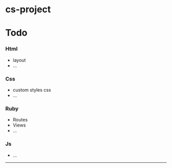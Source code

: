 # cs-project

# Todo

### Html
* layout
* ... 

### Css
* custom styles css
* ...

### Ruby
* Routes
* Views
* ...

### Js
* ...

***

